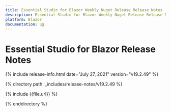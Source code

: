 ```yaml
---
title: Essential Studio for Blazor Weekly Nuget Release Release Notes  
description: Essential Studio for Blazor Weekly Nuget Release Release Notes  
platform: Blazor
documentation: ug
---
```


# Essential Studio for Blazor  Release Notes  

{% include release-info.html date="July 27, 2021"  version="v19.2.49" %} 


{% directory path: _includes/release-notes/v19.2.49 %}

{% include {{file.url}} %}

{% enddirectory %}


